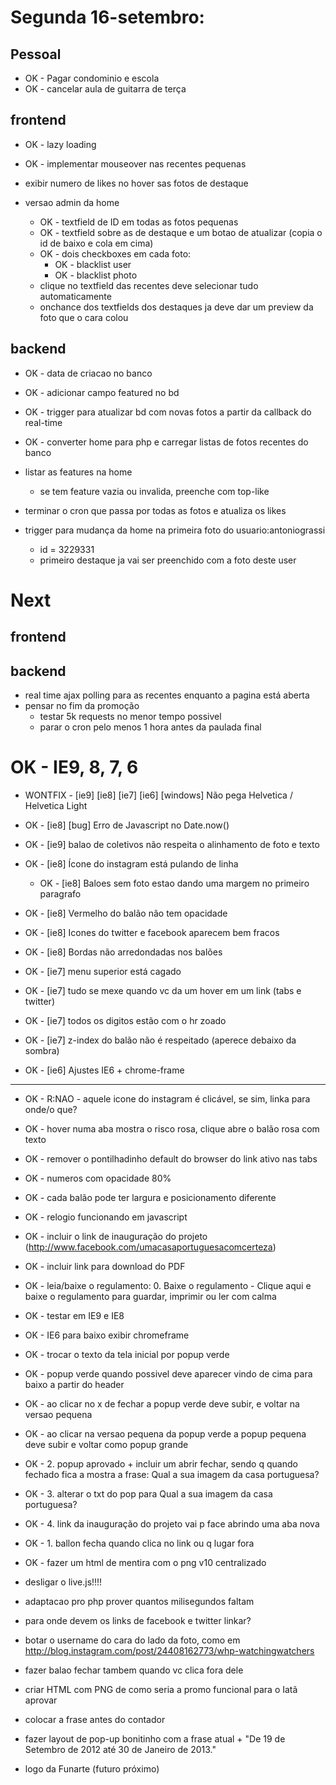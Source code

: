 Segunda 16-setembro:
====================

Pessoal
-------
- OK - Pagar condominio e escola
- OK - cancelar aula de guitarra de terça

frontend
------
- OK - lazy loading
- OK - implementar mouseover nas recentes pequenas

- exibir numero de likes no hover sas fotos de destaque

- versao admin da home
  - OK - textfield de ID em todas as fotos pequenas
  - OK - textfield sobre as de destaque e um botao de atualizar (copia o id de baixo e cola em cima)
  - OK - dois checkboxes em cada foto:
    - OK - blacklist user
    - OK - blacklist photo
  - clique no textfield das recentes deve selecionar tudo automaticamente
  - onchance dos textfields dos destaques ja deve dar um preview da foto que o cara colou



backend
------
- OK - data de criacao no banco
- OK - adicionar campo featured no bd
- OK - trigger para atualizar bd com novas fotos a partir da callback do real-time
- OK - converter home para php e carregar listas de fotos recentes do banco

- listar as features na home
  - se tem feature vazia ou invalida, preenche com top-like
- terminar o cron que passa por todas as fotos e atualiza os likes
- trigger para mudança da home na primeira foto do usuario:antoniograssi
  - id = 3229331
  - primeiro destaque ja vai ser preenchido com a foto deste user




Next
=====

frontend
---------

backend
-------
- real time ajax polling para as recentes enquanto a pagina está aberta
- pensar no fim da promoção
  - testar 5k requests no menor tempo possivel
  - parar o cron pelo menos 1 hora antes da paulada final
















































OK - IE9, 8, 7, 6
=================

- WONTFIX - [ie9] [ie8] [ie7] [ie6] [windows] Não pega Helvetica / Helvetica Light

- OK - [ie8] [bug] Erro de Javascript no Date.now()
- OK - [ie9] balao de coletivos não respeita o alinhamento de foto e texto
- OK - [ie8] Ícone do instagram está pulando de linha
  - OK - [ie8] Baloes sem foto estao dando uma margem no primeiro paragrafo
- OK - [ie8] Vermelho do balão não tem opacidade
- OK - [ie8] Icones do twitter e facebook aparecem bem fracos
- OK - [ie8] Bordas não arredondadas nos balões
- OK - [ie7] menu superior está cagado
- OK - [ie7] tudo se mexe quando vc da um hover em um link (tabs e twitter)
- OK - [ie7] todos os digitos estão com o hr zoado
- OK - [ie7] z-index do balão não é respeitado (aperece debaixo da sombra)
- OK - [ie6] Ajustes IE6 + chrome-frame

* * *

- OK - R:NAO - aquele icone do instagram é clicável, se sim, linka para onde/o que?
- OK - hover numa aba mostra o risco rosa, clique abre o balão rosa com texto
- OK - remover o pontilhadinho default do browser do link ativo nas tabs
- OK - numeros com opacidade 80%
- OK - cada balão pode ter largura e posicionamento diferente
- OK - relogio funcionando em javascript
- OK - incluir o link de inauguração do projeto (http://www.facebook.com/umacasaportuguesacomcerteza)
- OK - incluir link para download do PDF
- OK - leia/baixe o regulamento: 0. Baixe o regulamento - Clique aqui e baixe o regulamento para guardar, imprimir ou ler com calma
- OK - testar em IE9 e IE8
- OK - IE6 para baixo exibir chromeframe
- OK - trocar o texto da tela inicial por popup verde
- OK - popup verde quando possivel deve aparecer vindo de cima para baixo a partir do header
- OK - ao clicar no x de fechar a popup verde deve subir, e voltar na versao pequena
- OK - ao clicar na versao pequena da popup verde a popup pequena deve subir e voltar como popup grande
- OK - 2. popup aprovado + incluir um abrir fechar, sendo q quando fechado fica a mostra a frase: Qual a sua imagem da casa portuguesa?
- OK - 3. alterar o txt do pop para Qual a sua imagem da casa portuguesa?
- OK - 4. link da inauguração do projeto vai p face abrindo uma aba nova
- OK - 1. ballon fecha quando clica no link ou q lugar fora
- OK - fazer um html de mentira com o png v10 centralizado


- desligar o live.js!!!!
- adaptacao pro php prover quantos milisegundos faltam
- para onde devem os links de facebook e twitter linkar?
- botar o username do cara do lado da foto, como em http://blog.instagram.com/post/24408162773/whp-watchingwatchers
- fazer balao fechar tambem quando vc clica fora dele

- criar HTML com PNG de como seria a promo funcional para o Iatã aprovar
- colocar a frase antes do contador

- fazer layout de pop-up bonitinho com a frase atual + "De 19 de Setembro de 2012 até 30 de Janeiro de 2013."
- logo da Funarte (futuro próximo)


























